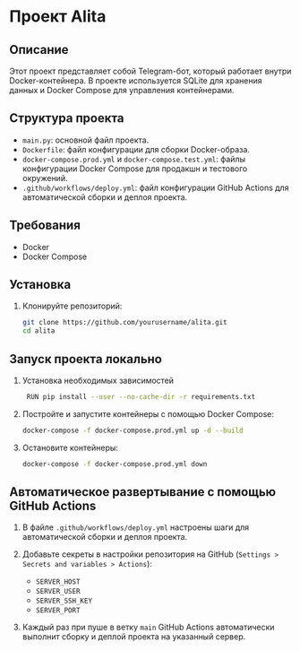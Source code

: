 # Проект Alita

## Описание

Этот проект представляет собой Telegram-бот, который работает внутри Docker-контейнера. В проекте используется SQLite для хранения данных и Docker Compose для управления контейнерами.

## Структура проекта

- `main.py`: основной файл проекта.
- `Dockerfile`: файл конфигурации для сборки Docker-образа.
- `docker-compose.prod.yml` и `docker-compose.test.yml`: файлы конфигурации Docker Compose для продакшн и тестового окружений.
- `.github/workflows/deploy.yml`: файл конфигурации GitHub Actions для автоматической сборки и деплоя проекта.

## Требования

- Docker
- Docker Compose

## Установка

1. Клонируйте репозиторий:
    ```sh
    git clone https://github.com/yourusername/alita.git
    cd alita
    ```

## Запуск проекта локально
1. Установка необходимых зависимостей
   ```sh
    RUN pip install --user --no-cache-dir -r requirements.txt
    ```

2. Постройте и запустите контейнеры с помощью Docker Compose:
    ```sh
    docker-compose -f docker-compose.prod.yml up -d --build
    ```

3. Остановите контейнеры:
    ```sh
    docker-compose -f docker-compose.prod.yml down
    ```

## Автоматическое развертывание с помощью GitHub Actions

1. В файле `.github/workflows/deploy.yml` настроены шаги для автоматической сборки и деплоя проекта.
2. Добавьте секреты в настройки репозитория на GitHub (`Settings > Secrets and variables > Actions`):
    - `SERVER_HOST`
    - `SERVER_USER`
    - `SERVER_SSH_KEY`
    - `SERVER_PORT`

3. Каждый раз при пуше в ветку `main` GitHub Actions автоматически выполнит сборку и деплой проекта на указанный сервер.

